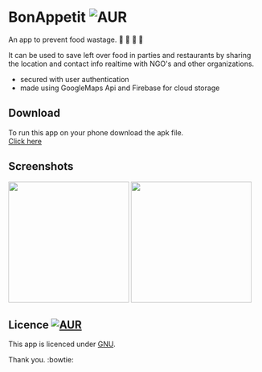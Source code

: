 # BonAppetit ![AUR](https://img.shields.io/badge/BUILT%20WITH-Android%20Studio-red.svg)
An app to prevent food wastage. :bread: :doughnut: :stew: :apple: 

It can be used to save left over food in parties and restaurants by sharing the location and contact info realtime with NGO's and other organizations.
* secured with user authentication
* made using GoogleMaps Api and Firebase for cloud storage 

## Download
To run this app on your phone download the apk file.  
[Click here](https://github.com/agarwal-akash/BonAppetit_Android-Project/blob/master/app-debug.apk)

## Screenshots

<img src="https://github.com/agarwal-akash/BonAppetit_Android-Project/blob/master/Screenshot_1483983478.png" width="240">

<img src="https://github.com/agarwal-akash/BonAppetit_Android-Project/blob/master/Screenshot_1483983641.png" width="240">

## Licence [![AUR](https://img.shields.io/badge/License-GNU-blue.svg)](https://github.com/agarwal-akash/Wakemeup/blob/master/LICENSE.txt)
This app is licenced under [GNU](https://github.com/agarwal-akash/BonAppetit_Android-Project/blob/master/LICENSE).

Thank you. :bowtie:
